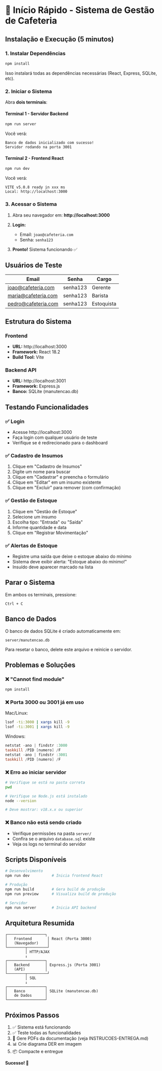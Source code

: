 # 🚀 Início Rápido - Sistema de Gestão de Cafeteria

## Instalação e Execução (5 minutos)

### 1. Instalar Dependências

```bash
npm install
```

Isso instalará todas as dependências necessárias (React, Express, SQLite, etc).

### 2. Iniciar o Sistema

Abra **dois terminais**:

#### Terminal 1 - Servidor Backend
```bash
npm run server
```

Você verá:
```
Banco de dados inicializado com sucesso!
Servidor rodando na porta 3001
```

#### Terminal 2 - Frontend React
```bash
npm run dev
```

Você verá:
```
VITE v5.0.8 ready in xxx ms
Local: http://localhost:3000
```

### 3. Acessar o Sistema

1. Abra seu navegador em: **http://localhost:3000**

2. **Login:**
   - Email: `joao@cafeteria.com`
   - Senha: `senha123`

3. **Pronto!** Sistema funcionando ✅

## Usuários de Teste

| Email | Senha | Cargo |
|-------|-------|-------|
| joao@cafeteria.com | senha123 | Gerente |
| maria@cafeteria.com | senha123 | Barista |
| pedro@cafeteria.com | senha123 | Estoquista |

## Estrutura do Sistema

### Frontend
- **URL:** http://localhost:3000
- **Framework:** React 18.2
- **Build Tool:** Vite

### Backend API
- **URL:** http://localhost:3001
- **Framework:** Express.js
- **Banco:** SQLite (manutencao.db)

## Testando Funcionalidades

### ✅ Login
- Acesse http://localhost:3000
- Faça login com qualquer usuário de teste
- Verifique se é redirecionado para o dashboard

### ✅ Cadastro de Insumos
1. Clique em "Cadastro de Insumos"
2. Digite um nome para buscar
3. Clique em "Cadastrar" e preencha o formulário
4. Clique em "Editar" em um insumo existente
5. Clique em "Excluir" para remover (com confirmação)

### ✅ Gestão de Estoque
1. Clique em "Gestão de Estoque"
2. Selecione um insumo
3. Escolha tipo: "Entrada" ou "Saída"
4. Informe quantidade e data
5. Clique em "Registrar Movimentação"

### ✅ Alertas de Estoque
- Registre uma saída que deixe o estoque abaixo do mínimo
- Sistema deve exibir alerta: "Estoque abaixo do mínimo!"
- Insuído deve aparecer marcado na lista

## Parar o Sistema

Em ambos os terminais, pressione:
```
Ctrl + C
```

## Banco de Dados

O banco de dados SQLite é criado automaticamente em:
```
server/manutencao.db
```

Para resetar o banco, delete este arquivo e reinicie o servidor.

## Problemas e Soluções

### ❌ "Cannot find module"
```bash
npm install
```

### ❌ Porta 3000 ou 3001 já em uso
Mac/Linux:
```bash
lsof -ti:3000 | xargs kill -9
lsof -ti:3001 | xargs kill -9
```

Windows:
```powershell
netstat -ano | findstr :3000
taskkill /PID [numero] /F
netstat -ano | findstr :3001
taskkill /PID [numero] /F
```

### ❌ Erro ao iniciar servidor
```bash
# Verifique se está na pasta correta
pwd

# Verifique se Node.js está instalado
node --version

# Deve mostrar: v18.x.x ou superior
```

### ❌ Banco não está sendo criado
- Verifique permissões na pasta `server/`
- Confira se o arquivo `database.sql` existe
- Veja os logs no terminal do servidor

## Scripts Disponíveis

```bash
# Desenvolvimento
npm run dev          # Inicia frontend React

# Produção
npm run build        # Gera build de produção
npm run preview      # Visualiza build de produção

# Servidor
npm run server       # Inicia API backend
```

## Arquitetura Resumida

```
┌─────────────────┐
│   Frontend       │ React (Porta 3000)
│   (Navegador)    │
└────────┬─────────┘
         │ HTTP/AJAX
         ↓
┌─────────────────┐
│   Backend       │ Express.js (Porta 3001)
│   (API)         │
└────────┬─────────┘
         │ SQL
         ↓
┌─────────────────┐
│   Banco         │ SQLite (manutencao.db)
│   de Dados      │
└─────────────────┘
```

## Próximos Passos

1. ✅ Sistema está funcionando
2. ✅ Teste todas as funcionalidades
3. 📝 Gere PDFs da documentação (veja INSTRUCOES-ENTREGA.md)
4. 📊 Crie diagrama DER em imagem
5. 📦 Compacte e entregue

**Sucesso! 🎉**

